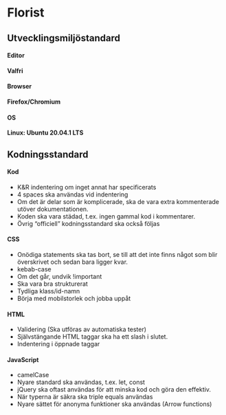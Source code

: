 # Florist

## Utvecklingsmiljöstandard

#### Editor 
**Valfri**

#### Browser 
**Firefox/Chromium**

#### OS 
**Linux: Ubuntu 20.04.1 LTS**



## Kodningsstandard

#### Kod
+ K&R indentering om inget annat har specificerats
+ 4 spaces ska användas vid indentering
+ Om det är delar som är komplicerade, ska de vara extra kommenterade utöver dokumentationen.
+ Koden ska vara städad, t.ex. ingen gammal kod i kommentarer.
+ Övrig “officiell” kodningsstandard ska också följas
#### CSS
+ Onödiga statements ska tas bort, se till att det inte finns något som blir överskrivet och sedan bara ligger kvar.
+ kebab-case
+ Om det går, undvik !important
+ Ska vara bra strukturerat
+ Tydliga klass/id-namn
+ Börja med mobilstorlek och jobba uppåt
#### HTML
+ Validering (Ska utföras av automatiska tester)
+ Självstängande HTML taggar ska ha ett slash i slutet.
+ Indentering i öppnade taggar
#### JavaScript
+ camelCase
+ Nyare standard ska användas, t.ex. let, const
+ jQuery ska oftast användas för att minska kod och göra den effektiv.
+ När typerna är säkra ska triple equals användas
+ Nyare sättet för anonyma funktioner ska användas (Arrow functions)

